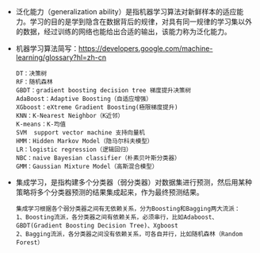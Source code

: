 - 泛化能力（generalization ability）是指机器学习算法对新鲜样本的适应能力。学习的目的是学到隐含在数据背后的规律，对具有同一规律的学习集以外的数据，经过训练的网络也能给出合适的输出，该能力称为泛化能力。

- 机器学习算法简写：<https://developers.google.com/machine-learning/glossary?hl=zh-cn>

  ```
  DT：决策树
  RF：随机森林
  GBDT：gradient boosting decision tree 梯度提升决策树
  AdaBoost：Adaptive Boosting（自适应增强）
  XGboost：eXtreme Gradient Boosting(極限梯度提升)
  KNN：K-Nearest Neighbor（K近邻）
  K-means：K-均值
  SVM  support vector machine 支持向量机
  HMM：Hidden Markov Model（隐马尔科夫模型）
  LR：logistic regression（逻辑回归）
  NBC：naive Bayesian classifier（朴素贝叶斯分类器）
  GMM：Gaussian Mixture Model（高斯混合模型） 
  ```

- 集成学习，是指构建多个分类器（弱分类器）对数据集进行预测，然后用某种策略将多个分类器预测的结果集成起来，作为最终预测结果。

  ```
  集成学习根据各个弱分类器之间有无依赖关系，分为Boosting和Bagging两大流派：
  1、Boosting流派，各分类器之间有依赖关系，必须串行，比如Adaboost、GBDT(Gradient Boosting Decision Tree)、Xgboost
  2、Bagging流派，各分类器之间没有依赖关系，可各自并行，比如随机森林（Random Forest）
  ```

  ​